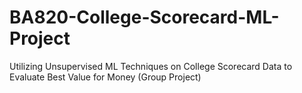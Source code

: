 # BA820-College-Scorecard-ML-Project
Utilizing Unsupervised ML Techniques on College Scorecard Data to Evaluate Best Value for Money (Group Project)
